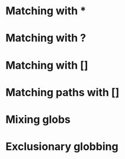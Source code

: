 # Matching with *
# Matching with ?
# Matching with []
# Matching paths with []
# Mixing globs
# Exclusionary globbing

